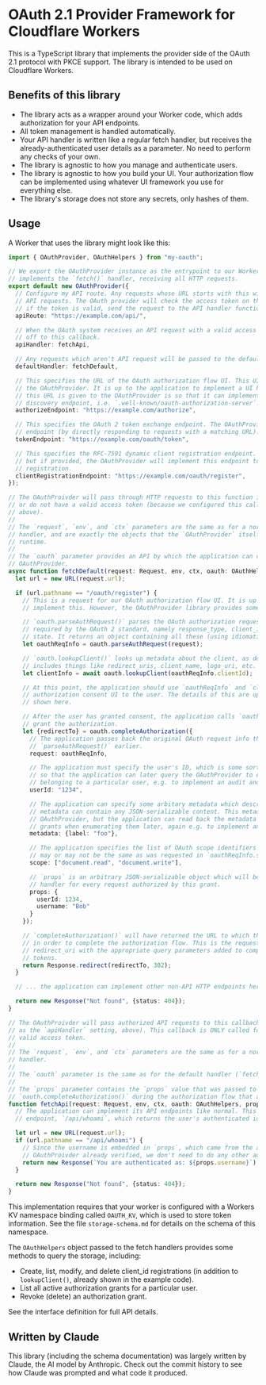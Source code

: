 # OAuth 2.1 Provider Framework for Cloudflare Workers

This is a TypeScript library that implements the provider side of the OAuth 2.1 protocol with PKCE support. The library is intended to be used on Cloudflare Workers.

## Benefits of this library

* The library acts as a wrapper around your Worker code, which adds authorization for your API endpoints.
* All token management is handled automatically.
* Your API handler is written like a regular fetch handler, but receives the already-authenticated user details as a parameter. No need to perform any checks of your own.
* The library is agnostic to how you manage and authenticate users.
* The library is agnostic to how you build your UI. Your authorization flow can be implemented using whatever UI framework you use for everything else.
* The library's storage does not store any secrets, only hashes of them.

## Usage

A Worker that uses the library might look like this:

```ts
import { OAuthProvider, OAuthHelpers } from "my-oauth";

// We export the OAuthProvider instance as the entrypoint to our Worker. This means it
// implements the `fetch()` handler, receiving all HTTP requests.
export default new OAuthProvider({
  // Configure my API route. Any requests whose URL starts with this will be considered to be
  // API requests. The OAuth provider will check the access token on these requests, and then,
  // if the token is valid, send the request to the API handler function.
  apiRoute: "https://example.com/api/",

  // When the OAuth system receives an API request with a valid access token, it passes the request
  // off to this callback.
  apiHandler: fetchApi,

  // Any requests which aren't API request will be passed to the default handler instead.
  defaultHandler: fetchDefault,

  // This specifies the URL of the OAuth authorization flow UI. This UI is NOT implemented by
  // the OAuthProvider. It is up to the application to implement a UI here. The only reason why
  // this URL is given to the OAuthProvider is so that it can implement the RFC-8414 metadata
  // discovery endpoint, i.e. `.well-known/oauth-authorization-server`.
  authorizeEndpoint: "https://example.com/authorize",

  // This specifies the OAuth 2 token exchange endpoint. The OAuthProvider will implement this
  // endpoint (by directly responding to requests with a matching URL).
  tokenEndpoint: "https://example.com/oauth/token",

  // This specifies the RFC-7591 dynamic client registration endpoint. This setting is optional,
  // but if provided, the OAuthProvider will implement this endpoint to allow dynamic client
  // registration.
  clientRegistrationEndpoint: "https://example.com/oauth/register",
});

// The OAuthProivder will pass through HTTP requests to this function if they aren't API requests
// or do not have a valid access token (because we configured this callback as `defaultHandler`,
// above).
//
// The `request`, `env`, and `ctx` parameters are the same as for a normal Cloudflare Workers fetch
// handler, and are exactly the objects that the `OAuthProvider` itself received from the Workers
// runtime.
//
// The `oauth` parameter provides an API by which the application can call back to the
// OAuthProvider.
async function fetchDefault(request: Request, env, ctx, oauth: OAuthHelpers) {
  let url = new URL(request.url);

  if (url.pathname == "/oauth/register") {
    // This is a request for our OAuth authorization flow UI. It is up to the application to
    // implement this. However, the OAuthProvider library provides some helpers to assist.

    // `oauth.parseAuthRequest()` parses the OAuth authorization request to extract the parameters
    // required by the OAuth 2 standard, namely response_type, client_id, redirect_uri, scope, and
    // state. It returns an object containing all these (using idiomatic camelCase naming).
    let oauthReqInfo = oauth.parseAuthRequest(request);

    // `oauth.lookupClient()` looks up metadata about the client, as definetd by RFC-7591. This
    // includes things like redirect_uris, client_name, logo_uri, etc.
    let clientInfo = await oauth.lookupClient(oauthReqInfo.clientId);

    // At this point, the application should use `oauthReqInfo` and `clientInfo` to render an
    // authorization consent UI to the user. The details of this are up to the app so are not
    // shown here.

    // After the user has granted consent, the application calls `oauth.completeAuthorization()` to
    // grant the authorization.
    let {redirectTo} = oauth.completeAuthorization({
      // The application passes back the original OAuth request info that was returned by
      // `parseAuthRequest()` earlier.
      request: oauthReqInfo,

      // The application must specify the user's ID, which is some sort of string. This is needed
      // so that the application can later query the OAuthProvider to enumerate all grants
      // belonging to a particular user, e.g. to implement an audit and revocation UI.
      userId: "1234",

      // The application can specify some arbitary metadata which describes this grant. The
      // metadata can contain any JSON-serializable content. This metadata is not used by the
      // OAuthProvider, but the application can read back the metadata attached to specific
      // grants when enumerating them later, again e.g. to implement an udit and revocation UI.
      metadata: {label: "foo"},

      // The application specifies the list of OAuth scope identifiers that were granted. This
      // may or may not be the same as was requested in `oauthReqInfo.scope`.
      scope: ["document.read", "document.write"],

      // `props` is an arbitrary JSON-serializable object which will be passed back to the API
      // handler for every request authorized by this grant.
      props: {
        userId: 1234,
        username: "Bob"
      }
    });

    // `completeAuthorization()` will have returned the URL to which the user should be redirected
    // in order to complete the authorization flow. This is the requesting client's OAuth
    // redirect_uri with the appropriate query parameters added to complete the flow and obtain
    // tokens.
    return Response.redirect(redirectTo, 302);
  }

  // ... the application can implement other non-API HTTP endpoints here ...

  return new Response("Not found", {status: 404});
}

// The OAuthProivder will pass authorized API requests to this callback (because we provided it
// as the `apiHandler` setting, above). This callback is ONLY called for API requests that had a
// valid access token.
//
// The `request`, `env`, and `ctx` parameters are the same as for a normal Cloudflare Workers fetch
// handler.
//
// The `oauth` parameter is the same as for the default handler (`fetchDefault`, above).
//
// The `props` parameter contains the `props` value that was passed to
// `oauth.completeAuthorization()` during the authorization flow that authorized this client.
function fetchApi(request: Request, env, ctx, oauth: OAuthHelpers, props) {
  // The application can implement its API endpoints like normal. This app implements a single
  // endpoint, `/api/whoami`, which returns the user's authenticated identity.

  let url = new URL(request.url);
  if (url.pathname == "/api/whoami") {
    // Since the username is embedded in `props`, which came from the access token that the
    // OAuthProivder already verified, we don't need to do any other authentication steps.
    return new Response(`You are authenticated as: ${props.username}`);
  }

  return new Response("Not found", {status: 404});
}
```

This implementation requires that your worker is configured with a Workers KV namespace binding called `OAUTH_KV`, which is used to store token information. See the file `storage-schema.md` for details on the schema of this namespace.

The `OAuthHelpers` object passed to the fetch handlers provides some methods to query the storage, including:

* Create, list, modify, and delete client_id registrations (in addition to `lookupClient()`, already shown in the example code).
* List all active authorization grants for a particular user.
* Revoke (delete) an authorization grant.

See the interface definition for full API details.

## Written by Claude

This library (including the schema documentation) was largely written by Claude, the AI model by Anthropic. Check out the commit history to see how Claude was prompted and what code it produced.
